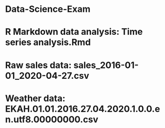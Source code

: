 # Data-Science-Exam

# R Markdown data analysis: Time series analysis.Rmd
# Raw sales data: sales_2016-01-01_2020-04-27.csv
# Weather data: EKAH.01.01.2016.27.04.2020.1.0.0.en.utf8.00000000.csv
